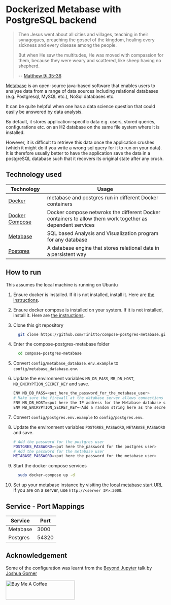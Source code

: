 # Dockerized Metabase with PostgreSQL backend

> Then Jesus went about all cities and villages, teaching in their synagogues, preaching the gospel of the kingdom, healing every sickness and every disease among the people. 
>
> But when He saw the multitudes, He was moved with compassion for them, because they were weary and scattered, like sheep having no shepherd. 
>
> -- [Matthew 9: 35-36](https://www.bible.com/en-GB/bible/114/MAT.9.NKJV)


[Metabase](https://www.metabase.com/) is an open-source java-based software that enables users to analyse data from a range of data sources including relational databases (e.g. Postgresql, MySQL etc.), NoSql databases etc.

It can be quite helpful when one has a data science question that could easily be answered by data analysis.

By default, it stores application-specific data e.g. users, stored queries, configurations etc. on an H2 database on the same file system where it is installed.

However, it is difficult to retrieve this data once the application crushes (which it might do if you write a wrong sql query for it to run on your data). It is therefore usually better to have the application save the data in a postgreSQL database such that it recovers its original state after any crush.

## Technology used

| Technology | Usage |
| --- | --- |
|[Docker](https://docs.docker.com/) | metabase and postgres run in different Docker containers|
|[Docker Compose](https://docs.docker.com/compose/) | Docker compose netwroks the different Docker containers to allow them  work together as dependent services |
|[Metabase](https://www.metabase.com/)| SQL based Analysis and Visualization program for any database |
| [Postgres](https://www.postgresql.org/) | A database engine that stores relational data in a persistent way |

## How to run

This assumes the local machine is running on Ubuntu

1. Ensure docker is installed. If it is not installed, install it. Here are [the instructions](https://docs.docker.com/install/linux/docker-ce/ubuntu/).
2. Ensure docker compose is installed on your system. If it is not installed, install it. Here are [the instructions](https://docs.docker.com/compose/install/).
3. Clone this git repository

    ```bash
      git clone https://github.com/Tinitto/compose-postgres-metabase.git
    ```

4. Enter the compose-postgres-metabase folder

    ```bash
      cd compose-postgres-metabase
    ```

5. Convert ```config/metabase_database.env.example``` to ```config/metabase_database.env```.
6. Update the environment variables ```MB_DB_PASS```, ```MB_DB_HOST```, ```MB_ENCRYPTION_SECRET_KEY``` and save.

    ```bash
    ENV MB_DB_PASS=<put_here_the_password_for_the_metabase_user>
    # Make sure the firewall at the database server allows connections to port 54320
    ENV MB_DB_HOST=<put here the IP address for the Metabase database server e.g. 00.000.000.00>
    ENV MB_ENCRYPTION_SECRET_KEY=<Add a random string here as the secret>
    ```

7. Convert ```config/postgres.env.example``` to ```config/postgres.env```.
8. Update the environment variables ```POSTGRES_PASSWORD```, ```METABASE_PASSWORD``` and save.

    ```bash
    # Add the password for the postgres user
    POSTGRES_PASSWORD=<put here the_password for the postgres user>
    # Add the password for the metabase user
    METABASE_PASSWORD=<put here the password for the metabase user>
    ```

9. Start the docker compose services

    ```bash
      sudo docker-compose up -d
    ```

10. Set up your metabase instance by visiting the [local metabase start URL](http://localhost:3000)
If you are on a server, use ```http://<server IP>:3000```.

## Service - Port Mappings

| Service | Port |
| --- | --- |
| Metabase | 3000 |
| Postgres | 54320 |

## Acknowledgement

Some of the configuration was learnt from the [Beyond Jupyter](https://github.com/jgoerner/beyond-jupyter) talk by [Joshua Gorner](https://github.com/jgoerner)

<a href="https://www.buymeacoffee.com/martinahinJ" target="_blank"><img src="https://cdn.buymeacoffee.com/buttons/v2/default-yellow.png" alt="Buy Me A Coffee" style="height: 60px !important;width: 217px !important;" ></a>
